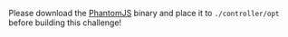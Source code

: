 Please download the [PhantomJS](http://phantomjs.org/download.html) binary and 
place it to `./controller/opt` before building this challenge!
